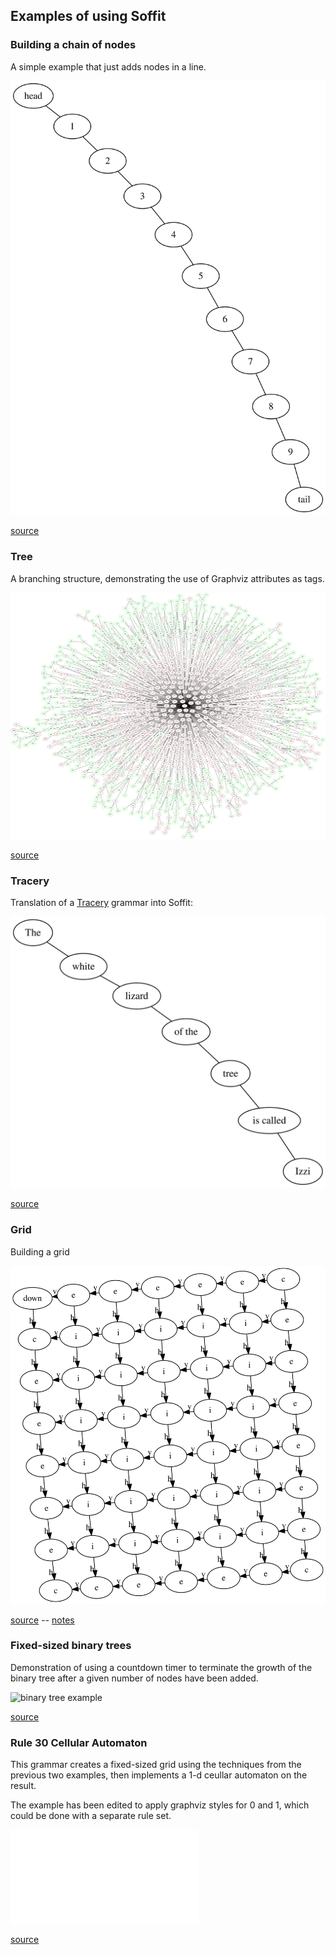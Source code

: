 ## Examples of using Soffit ##

### Building a chain of nodes ###

A simple example that just adds nodes in a line.

![chain example](chain.svg)

[source](chain.json)

### Tree ###

A branching structure, demonstrating the use of Graphviz attributes as tags.

![tree example](tree.svg)

[source](tree.json)

### Tracery ###

Translation of a [Tracery](http://tracery.io/) grammar into Soffit:

![tracery example](tracery.svg)

[source](tracery.json)

### Grid ###

Building a grid

![grid example](grid.svg)

[source](grid.json) -- [notes](grid.md)

### Fixed-sized binary trees ###

Demonstration of using a countdown timer to terminate the growth of the binary tree after a
given number of nodes have been added.

![binary tree example](countdown.svg)

[source](countdown.md)

### Rule 30 Cellular Automaton ###

This grammar creates a fixed-sized grid using the techniques from the previous two examples, then
implements a 1-d ceullar automaton on the result.

The example has been edited to apply graphviz styles for 0 and 1, which could be done with a separate rule set.

![rule 30 example](1d-cellular-rule30.json)

[source](1d-cellular-rule30.svg)

